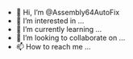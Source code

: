- 👋 Hi, I’m @Assembly64AutoFix
- 👀 I’m interested in ...
- 🌱 I’m currently learning ...
- 💞️ I’m looking to collaborate on ...
- 📫 How to reach me ...

<!---
Assembly64AutoFix/Assembly64AutoFix is a ✨ special ✨ repository because its `README.md` (this file) appears on your GitHub profile.
You can click the Preview link to take a look at your changes.
--->
